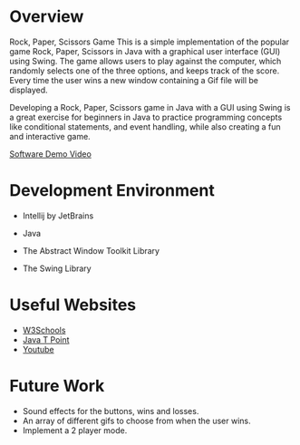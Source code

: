 # Overview

Rock, Paper, Scissors Game
This is a simple implementation of the popular game Rock, Paper, Scissors in Java with a graphical user interface (GUI) using Swing. The game allows users to play against the computer, which randomly selects one of the three options, and keeps track of the score. Every time the user wins a new window containing a Gif file will be displayed.

Developing a Rock, Paper, Scissors game in Java with a GUI using Swing is a great exercise for beginners in Java to practice programming concepts like conditional statements, and event handling, while also creating a fun and interactive game.

[Software Demo Video](https://youtu.be/vLRIBeRBTjs)

# Development Environment
- Intellij by JetBrains

- Java 
- The Abstract Window Toolkit Library
- The Swing Library

# Useful Websites
- [W3Schools](https://www.w3schools.com/java/java_conditions.asp)
- [Java T Point](https://www.javatpoint.com/java-swing)
- [Youtube](https://www.youtube.com/results?search_query=rock+paper+scissiors+java&sp=QgIIAQ%253D%253D)

# Future Work
- Sound effects for the buttons, wins and losses.
- An array of different gifs to choose from when the user wins.
- Implement a 2 player mode.